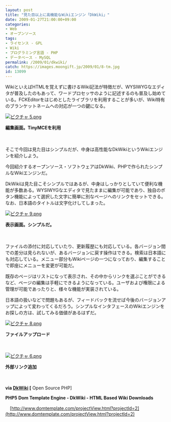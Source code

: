 ```yaml
---
layout: post
title: "見た目以上に高機能なWikiエンジン「DkWiki」"
date: 2009-01-27T21:00:00+09:00
categories:
- Web
- オープンソース
tags: 
- ライセンス - GPL
- Wiki
- プログラミング言語 - PHP
- データベース - MySQL
permalink: /2009/01/dkwiki/
catch: https://images.moongift.jp/2009/01/8-tm.jpg
id: 13099
---
```

WikiといえばHTMLを覚えずに書けるWiki記法が特徴だが、WYSIWYGなエディタが普及したのもあって、ワードプロセッサのように記述するのも普及し始めている。FCKEditorをはじめとしたライブラリを利用することが多いが、Wiki特有のブランケットネームへの対応が一つの鍵になる。

  

[![ピクチャ 5.png](https://images.moongift.jp/2009/01/5-tm1.jpg)](https://images.moongift.jp/2009/01/51.png)  
  
**編集画面。TinyMCEを利用**

  

　

  

そこで今回は見た目はシンプルだが、中身は高性能なDkWikiというWikiエンジンを紹介しよう。

  

今回紹介するオープンソース・ソフトウェアはDkWiki、PHPで作られたシンプルなWikiエンジンだ。

  
<!--more-->

DkWikiは見た目こそシンプルではあるが、中身はしっかりとしていて便利な機能が多数ある。WYSIWYGなエディタで見たままに編集が可能であり、独自のボタン機能によって選択した文字に簡単に別なページへのリンクをセットできる。なお、日本語のタイトルは文字化けしてしまった。

  

[![ピクチャ 9.png](https://images.moongift.jp/2009/01/9-tm.jpg)](https://images.moongift.jp/2009/01/9.png)  
  
**表示画面。シンプルだ。**

  

　

  

ファイルの添付に対応していたり、更新履歴にも対応している。各バージョン間での差分は見られないが、あるバージョンに戻す操作はできる。検索は日本語にも対応している。メニュー部分もWikiページの一つになっており、編集することで即座にメニューを変更が可能だ。

  

既存のページはリストになって表示され、その中からリンクを選ぶことができるなど、ページの編集は手軽にできるようになっている。ユーザおよび権限による管理が可能であったりと、様々な機能が実装されている。

  

日本語の扱いなどで問題もあるが、フィードバックを流せば今後のバージョンアップによって変わってくるだろう。シンプルなインタフェースのWikiエンジンをお探しの方は、試してみる価値があるはずだ。

  

[![ピクチャ 8.png](https://images.moongift.jp/2009/01/8-tm.jpg)](https://images.moongift.jp/2009/01/8.png)  
  
**ファイルアップロード**

  

　

  

[![ピクチャ 6.png](https://images.moongift.jp/2009/01/6-tm.jpg)](https://images.moongift.jp/2009/01/6.png)  
  
**外部リンク追加**

  

　

  

**via [DkWiki](http://open.srcphp.com/projects/586-DkWiki) [** Open Source PHP]

  

**PHP5 Dom Template Engine - DkWiki - HTML Based Wiki Downloads**  
  
　[http://www.domtemplate.com/projectView.html?projectId=2](http://www.domtemplate.com/projectView.html?projectId=2)

  
  
